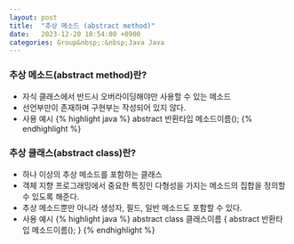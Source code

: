 ```yaml
---
layout: post
title:  "추상 메소드 (abstract method)"
date:   2023-12-20 10:54:00 +0900
categories: Group&nbsp;:&nbsp;Java Java
---
```


### 추상 메소드(abstract method)란?

- 자식 클래스에서 반드시 오버라이딩해야만 사용할 수 있는 메소드
- 선언부만이 존재하며 구현부는 작성되어 있지 않다.
- 사용 예시
    {% highlight java %}
    abstract 반환타입 메소드이름();
    {% endhighlight %}

### 추상 클래스(abstract class)란?

- 하나 이상의 추상 메소드를 포함하는 클래스
- 객체 지향 프로그래밍에서 중요한 특징인 다형성을 가지는 메소드의 집합을 정의할 수 있도록 해준다.
- 추상 메소드뿐만 아니라 생성자, 필드, 일반 메소드도 포함할 수 있다.
- 사용 예시
    {% highlight java %}
    abstract class 클래스이름 {
        abstract 반환타입 메소드이름();
    }
    {% endhighlight %}